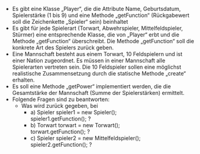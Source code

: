  - Es gibt eine Klasse „Player“, die die Attribute Name, Geburtsdatum, Spielerstärke (1 bis 9) und eine Methode „getFunction“ (Rückgabewert
soll die Zeichenkette „Spieler“ sein) beinhaltet
 - Es gibt für jede Spielerart (Torwart, Abwehrspieler, Mittelfeldspieler,
Stürmer) eine entsprechende Klasse, die von „Player“ erbt und die
Methode „getFunction“ überschreibt. Die Methode „getFunction“ soll die
konkrete Art des Spielers zurück geben.
 - Eine Mannschaft besteht aus einem Torwart, 10 Feldspielern und ist einer
Nation zugeordnet. Es müssen in einer Mannschaft alle Spielerarten
vertreten sein. Die 10 Feldspieler sollen eine möglichst realistische
Zusammensetzung durch die statische Methode „create“ erhalten.
 - Es soll eine Methode „getPower“ implementiert werden, die die
Gesamtstärke der Mannschaft (Summe der Spielerstärken) ermittelt.
 - Folgende Fragen sind zu beantworten:
   - Was wird zurück gegeben, bei
     - a) Spieler spieler1 = new Spieler(); \
        spieler1.getFunction(); ?
     - b) Torwart torwart = new Torwart(); \
        torwart.getFunction(); ?
     - c) Spieler spieler2 = new Mittelfeldspieler(); \
        spieler2.getFunction(); ?